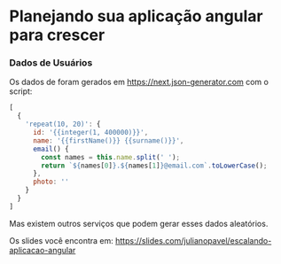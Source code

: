 # Planejando sua aplicação angular para crescer

### Dados de Usuários

Os dados de foram gerados em https://next.json-generator.com 
com o script:

```js
[
  {
    'repeat(10, 20)': {
      id: '{{integer(1, 400000)}}',
      name: '{{firstName()}} {{surname()}}',
      email() {
        const names = this.name.split(' ');
        return `${names[0]}.${names[1]}@email.com`.toLowerCase();
      },
      photo: ''
    }
  }
]
```

Mas existem outros serviços que podem gerar esses dados aleatórios.

Os slides você encontra em: https://slides.com/julianopavel/escalando-aplicacao-angular
